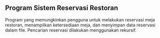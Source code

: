 ## Program Sistem Reservasi Restoran

Program yang memungkinkan pengguna untuk melakukan reservasi meja restoran, menampilkan ketersediaan meja, dan menyimpan data reservasi dalam file. Pencarian reservasi dilakukan menggunakan rekursif.
